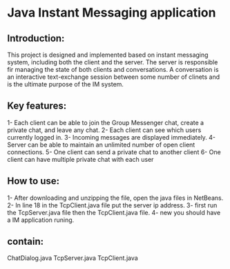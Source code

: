 # Java Instant Messaging application

Introduction: 
------------------
This project is designed and implemented based on instant messaging system, including both the client and the server.
The server is responsible fir managing the state of both clients and conversations.
A conversation is an interactive text-exchange session between some number of clinets and is the ultimate purpose of the IM system.

Key features:
------------------
1-	Each client can be able to join the Group Messenger chat, create a private chat, and leave any chat.
2-	Each client can see which users currently logged in.
3-	Incoming messages are displayed immediately.
4-	Server can be able to maintain an unlimited number of open client connections. 
5-	One client can send a private chat to another client
6-	One client can have multiple private chat with each user

How to use:
------------------
1- After downloading and unzipping the file, open the java files in NetBeans.
2- In line 18 in the TcpClient.java file put the server ip address.
3- first run the TcpServer.java file then the TcpClient.java file.
4- new you should have a IM application runing.

contain:
------------------
ChatDialog.java
TcpServer.java
TcpClient.java
